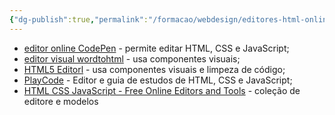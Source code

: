 ```yaml
---
{"dg-publish":true,"permalink":"/formacao/webdesign/editores-html-online/","metatags":{"description":"editores de código online"},"tags":["Webdesign Ferramentas","HTML","CSS","JavaScript"],"noteIcon":1,"updated":"2025-07-23T19:24:02.105-03:00"}
---
```



- [editor online CodePen](https://codepen.io/pen/?editors=1000)  - permite editar HTML, CSS e JavaScript;
- [editor visual wordtohtml](https://wordtohtml.net/) - usa componentes visuais; 
- [HTML5 Editorl](https://html5-editor.net/) - usa componentes visuais e limpeza de código;
- [PlayCode](https://playcode.io/) - Editor e guia de estudos de HTML, CSS e JavaScript;
- [HTML CSS JavaScript - Free Online Editors and Tools](https://html-css-js.com/) - coleção de editore e modelos

